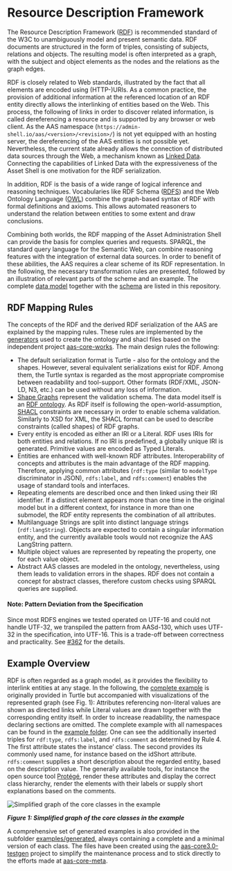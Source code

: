 # Resource Description Framework

The Resource Description Framework ([RDF](https://www.w3.org/TR/rdf11-primer/))
is recommended standard of the W3C to unambiguously model and present semantic data. RDF
documents are structured in the form of triples, consisting of subjects, relations and
objects. The resulting model is often interpreted as a graph, with the subject and
object elements as the nodes and the relations as the graph edges.

RDF is closely related to Web standards, illustrated by the fact that all elements are
encoded using (HTTP-)URIs. As a common practice, the provision of additional information
at the referenced location of an RDF entity directly allows the interlinking of entities
based on the Web. This process, the following of links in order to discover related
information, is called dereferencing a resource and is supported by any browser or web
client. As the AAS namespace (`https://admin-shell.io/aas/<version>/<revision>/`) is not
yet equipped with an hosting server, the dereferencing of the AAS entities is not
possible yet. Nevertheless, the current state already allows the connection of
distributed data sources through the Web, a mechanism known
as [Linked Data](https://www.w3.org/standards/semanticweb/data). Connecting the
capabilities of Linked Data with the expressiveness of the Asset Shell is one motivation
for the RDF serialization.

In addition, RDF is the basis of a wide range of logical inference and reasoning
techniques. Vocabularies like RDF Schema ([RDFS](https://www.w3.org/TR/rdf-schema/)) and
the Web Ontology Language ([OWL](https://www.w3.org/TR/owl2-overview/)) combine the
graph-based syntax of RDF with formal definitions and axioms. This allows automated
reasoners to understand the relation between entities to some extent and draw
conclusions.

Combining both worlds, the RDF mapping of the Asset Administration Shell can provide the
basis for complex queries and requests. SPARQL, the standard query language for the
Semantic Web, can combine reasoning features with the integration of external data
sources. In order to benefit of these abilities, the AAS requires a clear scheme of its
RDF representation. In the following, the necessary transformation rules are presented,
followed by an illustration of relevant parts of the scheme and an example. The
complete [data model](rdf-ontology.ttl) together with the [schema](shacl-schema.ttl) are
listed in this repository.

## RDF Mapping Rules

The concepts of the RDF and the derived RDF serialization of the AAS are explained by
the mapping rules. These rules are implemented by
the [generators](https://github.com/aas-core-works/aas-core-codegen) used to create the
ontology and shacl files based on the independent
project [aas-core-works](https://github.com/aas-core-works/). The main design rules the
following:

- The default serialization format is Turtle - also for the ontology and the shapes.
  However, several equivalent serializations exist for RDF. Among them, the Turtle
  syntax is regarded as the most appropriate compromise between readability and
  tool-support. Other formats (RDF/XML, JSON-LD, N3, etc.) can be used without any loss
  of information.
- [Shape Graphs](./shacl-schema.ttl) represent the validation schema. The data model
  itself is an [RDF ontology](./rdf-ontology.ttl). As RDF itself is following the
  open-world-assumption, [SHACL](https://www.w3.org/TR/shacl/) constraints are necessary
  in order to enable schema validation. Similarly to XSD for XML, the SHACL format can
  be used to describe constraints (called shapes) of RDF graphs.
- Every entity is encoded as either an IRI or a Literal. RDF uses IRIs for both entities
  and relations. If no IRI is predefined, a globally unique IRI is generated. Primitive
  values are encoded as Typed Literals.
- Entities are enhanced with well-known RDF attributes. Interoperability of concepts and
  attributes is the main advantage of the RDF mapping. Therefore, applying common
  attributes (`rdf:type` (similar to `modelType` discriminator in JSON), `rdfs:label`,
  and `rdfs:comment`) enables the usage of standard tools and interfaces.
- Repeating elements are described once and then linked using their IRI identifier. If a
  distinct element appears more than one time in the original model but in a different
  context, for instance in more than one submodel, the RDF entity represents the
  combination of all attributes.
- Multilanguage Strings are split into distinct language strings (`rdf:langString`).
  Objects are expected to contain a singular information entity, and the currently
  available tools would not recognize the AAS LangString pattern.
- Multiple object values are represented by repeating the property, one for each value
  object.
- Abstract AAS classes are modeled in the ontology, nevertheless, using them leads to
  validation errors in the shapes. RDF does not contain a concept for abstract classes,
  therefore custom checks using SPARQL queries are supplied.

#### Note: Pattern Deviation from the Specification
Since most RDFS engines we tested operated on UTF-16 and could not handle UTF-32, we transpiled the pattern from AASd-130, which uses UTF-32 in the specification, into UTF-16. 
This is a trade-off between correctness and practicality. 
See [#362](https://github.com/admin-shell-io/aas-specs/issues/362) for the details.

## Example Overview

RDF is often regarded as a graph model, as it provides the flexibility to interlink
entities at any stage. In the following,
the [complete example](./examples/Complete_Example.ttl) is originally provided in Turtle
but accompanied with visualizations of the represented graph (see Fig. 1): Attributes
referencing non-literal values are shown as directed links while Literal values are
drawn together with the corresponding entity itself. In order to increase readability,
the namespace declaring sections are omitted. The complete example with all namespaces
can be found in the [example folder](examples). One can see the additionally inserted
triples for `rdf:type`, `rdfs:label`, and `rdfs:comment` as determined by Rule 4. The
first attribute states the instance’ class. The second provides its commonly used name,
for instance based on the idShort attribute. `rdfs:comment` supplies a short description
about the regarded entity, based on the description value. The generally available
tools, for instance the open source tool [Protégé](https://protege.stanford.edu), render
these attributes and display the correct class hierarchy, render the elements with their
labels or supply short explanations based on the comments.

![Simplified graph of the core classes in the example](../rdf/media/aas-rdf-graph.png)

___Figure 1: Simplified graph of the core classes in the example___

A comprehensive set of generated examples is also provided in the
subfolder [examples/generated](./examples/generated), always containing a complete and a
minimal version of each class. The files have been created using
the [aas-core3.0-testgen](https://github.com/aas-core-works/aas-core3.0-testgen)
project to simplify the maintenance process and to stick directly to the efforts made
at [aas-core-meta](https://github.com/aas-core-works/aas-core-meta).